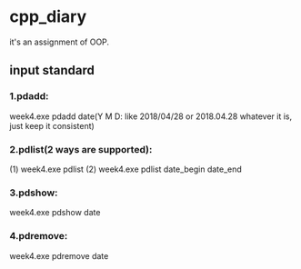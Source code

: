 # cpp_diary
it's an assignment of OOP.
## input standard
### 1.pdadd:
week4.exe pdadd date(Y M D: like 2018/04/28 or 2018.04.28 whatever it is, just keep it consistent)
### 2.pdlist(2 ways are supported):
(1) week4.exe pdlist
(2) week4.exe pdlist date_begin date_end
### 3.pdshow:
week4.exe pdshow date
### 4.pdremove:
week4.exe pdremove date
